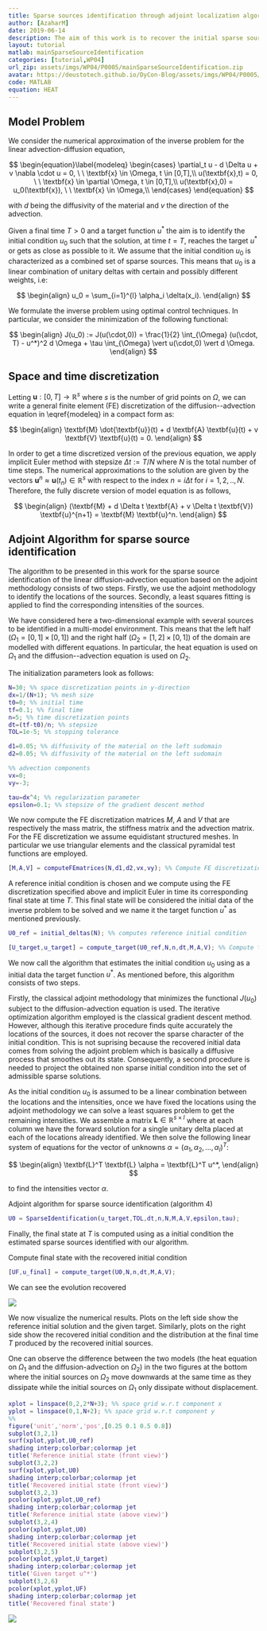 ```yaml
---
title: Sparse sources identification through adjoint localization algorithm
author: [AzaharM]
date: 2019-06-14
description: The aim of this work is to recover the initial sparse sources that lead to a given final measurements using the diffusion equation. It is assumed that the initial condition can be written down as a linear combination of unitary deltas and their weights. In that context, an algorithm that combines the adjoint methodology with least squares is presented. In particular, the adjoint methodology is used to find the localization of the sparse sources and least squares to find the corresponding intensities.
layout: tutorial
matlab: mainSparseSourceIdentification
categories: [tutorial,WP04]
url_zip: assets/imgs/WP04/P0005/mainSparseSourceIdentification.zip
avatar: https://deustotech.github.io/DyCon-Blog/assets/imgs/WP04/P0005/evolution.gif
code: MATLAB
equation: HEAT
---
```

## Model Problem


We consider the numerical approximation of the inverse problem for the linear advection-diffusion equation,


$$ \begin{equation}\label{modeleq} \begin{cases} \partial_t u - d \Delta u + v \nabla \cdot u = 0, \  \  \textbf{x}  \in \Omega, t \in [0,T],\\ u(\textbf{x},t) = 0,  \  \  \textbf{x}  \in \partial \Omega, t \in [0,T],\\ u(\textbf{x},0) = u_0(\textbf{x}), \  \  \textbf{x}  \in \Omega,\\ \end{cases} \end{equation} $$


with $d$ being the diffusivity of the material and $v$ the direction of the advection.


Given a final time $T>0$ and a target function $u^\ast$ the aim is to identify the initial condition $u_0$ such that the solution, at time $t=T$, reaches the target $u^*$ or gets as close as possible to it. We assume that the initial condition $u_0$ is characterized as a combined set of sparse sources. This means that $u_0$ is a linear combination of unitary deltas with certain and possibly different weights, i.e:


$$ \begin{align} u_0 = \sum_{i=1}^{l} \alpha_i \delta(x_i). \end{align} $$


We formulate the inverse problem using optimal control techniques. In particular, we consider the minimization of the following functional:


$$ \begin{align} J(u_0) := J(u(\cdot,0)) = \frac{1}{2} \int_{\Omega} (u(\cdot, T) - u^*)^2 d \Omega + \tau \int_{\Omega} \vert u(\cdot,0) \vert d \Omega. \end{align} $$

## Space and time discretization


Letting $\textbf{u} : [0, T] \rightarrow \mathbb{R}^s$ where $s$ is the number of grid points on $\Omega$, we can write a general finite element (FE) discretization of the diffusion--advection equation in \eqref{modeleq} in a compact form as:


$$ \begin{align} \textbf{M} \dot{\textbf{u}}(t) + d \textbf{A} \textbf{u}(t) + v \textbf{V} \textbf{u}(t) = 0. \end{align} $$


In order to get a time discretized version of the previous equation, we apply implicit Euler method with stepsize $\Delta t := T/N$ where $N$ is the total number of time steps. The numerical approximations to the solution are given by the vectors $\textbf{u}^n \approx \textbf{u}(t_n) \in \mathbb{R}^s$ with respect to the index $n=i\Delta t$ for $i=1,2,..,N$. Therefore, the fully discrete version of model equation is as follows,


$$ \begin{align} (\textbf{M} + d \Delta t \textbf{A} + v \Delta t \textbf{V}) \textbf{u}^{n+1} = \textbf{M} \textbf{u}^n. \end{align} $$

## Adjoint Algorithm for sparse source identification


The algorithm to be presented in this work for the sparse source identification of the linear diffusion-advection equation based on the adjoint methodology consists of two steps. Firstly, we use the adjoint methodology to identify the locations of the sources. Secondly, a least squares fitting is applied to find the corresponding intensities of the sources.


We have considered here a two-dimensional example with several sources to be identified in a multi-model environment. This means that the left half ($\Omega_1 = [0,1] \times [0,1]$) and the right half ($\Omega_2 = [1,2] \times [0,1]$) of the domain are modelled with different equations. In particular, the heat equation is used on $\Omega_1$ and the diffusion--advection equation is used on $\Omega_2$.


The initialization parameters look as follows:

```matlab
N=30; %% space discretization points in y-direction
dx=1/(N+1); %% mesh size
t0=0; %% initial time
tf=0.1; %% final time
n=5; %% time discretization points
dt=(tf-t0)/n; %% stepsize
TOL=1e-5; %% stopping tolerance

d1=0.05; %% diffusivity of the material on the left sudomain
d2=0.05; %% diffusivity of the material on the left sudomain

%% advection components
vx=0;
vy=-3;

tau=dx^4; %% regularization parameter
epsilon=0.1; %% stepsize of the gradient descent method
```


We now compute the FE discretization matrices $M$, $A$ and $V$ that are respectively the mass matrix, the stiffness matrix and the advection matrix. For the FE discretization we assume equidistant structured meshes. In particular we use triangular elements and the classical pyramidal test functions are employed.

```matlab
[M,A,V] = computeFEmatrices(N,d1,d2,vx,vy); %% Compute FE discretization matrices
```


A reference initial condition is chosen and we compute using the FE discretization specified above and implicit Euler in time its corresponding final state at time $T$. This final state will be considered the initial data of the inverse problem to be solved and we name it the target function $u^*$ as mentioned previously.

```matlab
U0_ref = initial_deltas(N); %% computes reference initial condition

[U_target,u_target] = compute_target(U0_ref,N,n,dt,M,A,V); %% Compute target distribution
```


We now call the algorithm that estimates the initial condition $u_0$ using as a initial data the target function $u^*$. As mentioned before, this algorithm consists of two steps.


Firstly, the classical adjoint methodology that minimizes the functional $J(u_0)$ subject to the diffusion-advection equation is used. The iterative optimization algorithm employed is the classical gradient descent method. However, although this iterative procedure finds quite accurately the locations of the sources, it does not recover the sparse character of the initial condition. This is not suprising because the recovered initial data comes from solving the adjoint problem which is basically a diffusive process that smoothes out its state. Consequently, a second procedure is needed to project the obtained non sparse initial condition into the set of admissible sparse solutions.


As the initial condition $u_0$ is assumed to be a linear combination between the locations and the intensities, once we have fixed the locations using the adjoint methodology we can solve a least squares problem to get the remaining intensities. We assemble a matrix $\textbf{L} \in \mathbb{R}^{s \times l}$ where at each column we have the forward solution for a single unitary delta placed at each of the locations already identified. We then solve the following linear system of equations for the vector of unknowns $\alpha = (\alpha_1, \alpha_2, ..., \alpha_l)^T$:


$$ \begin{align} \textbf{L}^T \textbf{L} \alpha = \textbf{L}^T u^*, \end{align} $$


to find the intensities vector $\alpha$.


Adjoint algorithm for sparse source identification (algorithm 4)

```matlab
U0 = SparseIdentification(u_target,TOL,dt,n,N,M,A,V,epsilon,tau);
```


Finally, the final state at $T$ is computed using as a initial condition the estimated sparse sources identified with our algorithm.


Compute final state with the recovered initial condition

```matlab
[UF,u_final] = compute_target(U0,N,n,dt,M,A,V);
```

We can see the evolution recovered

![]({{site.url}}{{site.baseurl}}/assets/imgs/WP04/P0005/evolution.gif)



We now visualize the numerical results. Plots on the left side show the reference initial solution and the given target. Similarly, plots on the right side show the recovered initial condition and the distribution at the final time $T$ produced by the recovered initial sources.


One can observe the difference between the two models (the heat equation on $\Omega_1$ and the diffusion-advection on $\Omega_2$) in the two figures at the bottom where the initial sources on $\Omega_2$ move downwards at the same time as they dissipate while the initial sources on $\Omega_1$ only dissipate without displacement.

```matlab
xplot = linspace(0,2,2*N+3); %% space grid w.r.t component x
yplot = linspace(0,1,N+2); %% space grid w.r.t component y
%%
figure('unit','norm','pos',[0.25 0.1 0.5 0.8])
subplot(3,2,1)
surf(xplot,yplot,U0_ref)
shading interp;colorbar;colormap jet
title('Reference initial state (front view)')
subplot(3,2,2)
surf(xplot,yplot,U0)
shading interp;colorbar;colormap jet
title('Recovered initial state (front view)')
subplot(3,2,3)
pcolor(xplot,yplot,U0_ref)
shading interp;colorbar;colormap jet
title('Reference initial state (above view)')
subplot(3,2,4)
pcolor(xplot,yplot,U0)
shading interp;colorbar;colormap jet
title('Recovered initial state (above view)')
subplot(3,2,5)
pcolor(xplot,yplot,U_target)
shading interp;colorbar;colormap jet
title('Given target u^*')
subplot(3,2,6)
pcolor(xplot,yplot,UF)
shading interp;colorbar;colormap jet
title('Recovered final state')
```


![]({{site.url}}{{site.baseurl}}/assets/imgs/WP04/P0005/copiaRM_01.png)
